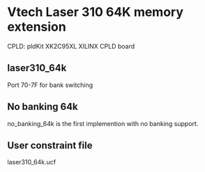 # Vtech Laser 310 64K memory extension

CPLD: pldKit XK2C95XL XILINX CPLD board

## laser310_64k

Port 70-7F for bank switching  
 
## No banking 64k

no_banking_64k is the first implemention with no banking support.  

## User constraint file

laser310_64k.ucf
